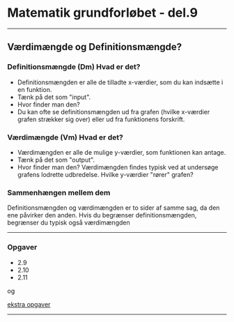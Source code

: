 # Matematik grundforløbet - del.9

---

## Værdimængde og Definitionsmængde? 

### Definitionsmængde (Dm) Hvad er det? 
- Definitionsmængden er alle de tilladte x-værdier, som du kan indsætte i en funktion. 
- Tænk på det som "input".
- Hvor finder man den? 
- Du kan ofte se definitionsmængden ud fra grafen (hvilke x-værdier grafen strækker sig over) eller ud fra funktionens forskrift.

### Værdimængde (Vm) Hvad er det? 
- Værdimængden er alle de mulige y-værdier, som funktionen kan antage. 
- Tænk på det som "output".
- Hvor finder man den? Værdimængden findes typisk ved at undersøge grafens lodrette udbredelse. Hvilke y-værdier "rører" grafen?

### Sammenhængen mellem dem
Definitionsmængden og værdimængden er to sider af samme sag, da den ene påvirker den anden. Hvis du begrænser definitionsmængden, begrænser du typisk også værdimængden

---
### Opgaver 

- 2.9
- 2.10
- 2.11

og

[ekstra opgaver](/del9_v_d/ekstra_opgaver.pdf)

---



